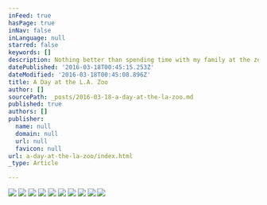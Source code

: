 ```yaml
---
inFeed: true
hasPage: true
inNav: false
inLanguage: null
starred: false
keywords: []
description: Nothing better than spending time with my family at the zoo. Having a son that loves animals the joy that he has from visiting the zoo is unmatched.
datePublished: '2016-03-18T00:45:15.253Z'
dateModified: '2016-03-18T00:45:08.896Z'
title: A Day at the L.A. Zoo
author: []
sourcePath: _posts/2016-03-18-a-day-at-the-la-zoo.md
published: true
authors: []
publisher:
  name: null
  domain: null
  url: null
  favicon: null
url: a-day-at-the-la-zoo/index.html
_type: Article

---
```

![](https://s3-us-west-2.amazonaws.com/the-grid-img/p/3e9c101b694179ce21416582e2f8260c1955d502.jpg)
![](https://the-grid-user-content.s3-us-west-2.amazonaws.com/e3d60f21-6624-4a74-b851-52a8fb0a6253.jpg)
![](https://the-grid-user-content.s3-us-west-2.amazonaws.com/629bbc19-7a2e-4a14-98bd-da3d136e6c70.jpg)
![](https://the-grid-user-content.s3-us-west-2.amazonaws.com/698d272f-f827-4c82-a546-37a204e5532d.jpg)
![](https://the-grid-user-content.s3-us-west-2.amazonaws.com/d77c3137-f39e-4f10-bee7-904a6782ae83.jpg)
![](https://the-grid-user-content.s3-us-west-2.amazonaws.com/1119aa25-2e18-48e1-83d0-439a835b69d5.jpg)
![](https://the-grid-user-content.s3-us-west-2.amazonaws.com/05d1ac91-5543-4555-a155-d30eb756ffbb.jpg)
![](https://the-grid-user-content.s3-us-west-2.amazonaws.com/f8c5f952-4abd-4e3b-ad63-0230d51b71e9.jpg)
![](https://the-grid-user-content.s3-us-west-2.amazonaws.com/a07e2911-c123-4e78-aa1f-78bfacac7c7c.jpg)
![](https://the-grid-user-content.s3-us-west-2.amazonaws.com/b14e07e2-e5bb-486f-9dc6-7959177b6d1c.jpg)